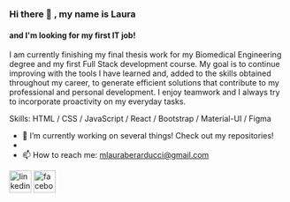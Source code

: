 ### Hi there 👋 , my name is Laura
#### and I'm looking for my first IT job!

I am currently finishing my final thesis work for my Biomedical Engineering degree and
my first Full Stack development course. My goal is to continue improving with the tools I
have learned and, added to the skills obtained throughout my career, to generate efficient
solutions that contribute to my professional and personal development. I enjoy teamwork
and I always try to incorporate proactivity on my everyday tasks.

Skills: HTML / CSS / JavaScript / React / Bootstrap / Material-UI / Figma

- 🔭 I’m currently working on several things! Check out my repositories!
-  
- 📫 How to reach me: mlauraberarducci@gmail.com 


[<img src='https://cdn.jsdelivr.net/npm/simple-icons@3.0.1/icons/linkedin.svg' alt='linkedin' height='40'>](https://www.linkedin.com/in/ing-laurab/)  [<img src='https://cdn.jsdelivr.net/npm/simple-icons@3.0.1/icons/facebook.svg' alt='facebook' height='40'>](https://www.facebook.com/MLauraBerarducci)  

